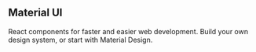 ## Material UI

React components for faster and easier web development. Build your own design system, or start with Material Design.

